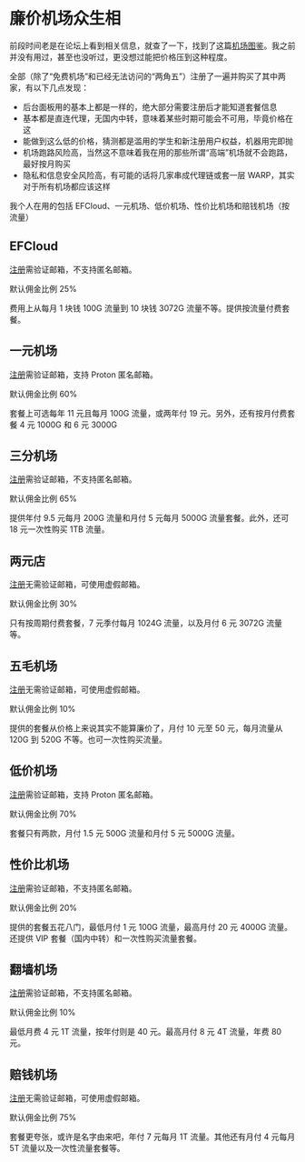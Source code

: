 # 廉价机场众生相

前段时间老是在论坛上看到相关信息，就查了一下，找到了这篇[机场图鉴]。我之前并没有用过，甚至也没听过，更没想过能把价格压到这种程度。

全部（除了“免费机场”和已经无法访问的“两角五”）注册了一遍并购买了其中两家，有以下几点发现：

- 后台面板用的基本上都是一样的，绝大部分需要注册后才能知道套餐信息
- 基本都是直连代理，无国内中转，意味着某些时期可能会不可用，毕竟价格在这
- 能做到这么低的价格，猜测都是滥用的学生和新注册用户权益，机器用完即抛
- 机场跑路风险高，当然这不意味着我在用的那些所谓“高端”机场就不会跑路，最好按月购买
- 隐私和信息安全风险高，有可能的话将几家串成代理链或套一层 WARP，其实对于所有机场都应该这样

我个人在用的包括 EFCloud、一元机场、低价机场、性价比机场和赔钱机场（按流量）

## EFCloud

[注册][EFCloud]需验证邮箱，不支持匿名邮箱。

默认佣金比例 25%

费用上从每月 1 块钱 100G 流量到 10 块钱 3072G 流量不等。提供按流量付费套餐。

## 一元机场

[注册][一元机场]需验证邮箱，支持 Proton 匿名邮箱。

默认佣金比例 60%

套餐上可选每年 11 元且每月 100G 流量，或两年付 19 元。另外，还有按月付费套餐 4 元 1000G 和 6 元 3000G

## 三分机场

[注册][三分机场]需验证邮箱，不支持匿名邮箱。

默认佣金比例 65%

提供年付 9.5 元每月 200G 流量和月付 5 元每月 5000G 流量套餐。此外，还可 18 元一次性购买 1TB 流量。

## 两元店

[注册][两元店]无需验证邮箱，可使用虚假邮箱。

默认佣金比例 30%

只有按周期付费套餐，7 元季付每月 1024G 流量，以及月付 6 元 3072G 流量等。

## 五毛机场

[注册][五毛机场]无需验证邮箱，可使用虚假邮箱。

默认佣金比例 10%

提供的套餐从价格上来说其实不能算廉价了，月付 10 元至 50 元，每月流量从 120G 到 520G 不等。也可一次性购买流量。

## 低价机场

[注册][低价机场]需验证邮箱，支持 Proton 匿名邮箱。

默认佣金比例 70%

套餐只有两款，月付 1.5 元 500G 流量和月付 5 元 5000G 流量。

## 性价比机场

[注册][性价比机场]需验证邮箱，不支持匿名邮箱。

默认佣金比例 20%

提供的套餐五花八门，最低月付 1 元 100G 流量，最高月付 20 元 4000G 流量。还提供 VIP 套餐（国内中转）和一次性购买流量套餐。

## 翻墙机场

[注册][翻墙机场]需验证邮箱，不支持匿名邮箱。

默认佣金比例 10%

最低月费 4 元 1T 流量，按年付则是 40 元。最高月付 8 元 4T 流量，年费 80 元。

## 赔钱机场

[注册][赔钱机场]无需验证邮箱，可使用虚假邮箱。

默认佣金比例 75%

套餐更夸张，或许是名字由来吧，年付 7 元每月 1T 流量。其他还有月付 4 元每月 5T 流量以及一次性流量套餐等。

[EFCloud]: https://link.950327.xyz/efcloud
[一元机场]: https://link.950327.xyz/yyjc
[三分机场]: https://link.950327.xyz/sfjc
[两元店]: https://link.950327.xyz/lyd
[五毛机场]: https://link.950327.xyz/wmjc
[低价机场]: https://link.950327.xyz/djjc
[性价比机场]: https://link.950327.xyz/xjbjc
[翻墙机场]: https://link.950327.xyz/fqjc
[赔钱机场]: https://link.950327.xyz/pqjc
[机场图鉴]: https://aijichang.com/6379/
